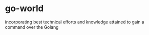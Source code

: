 # go-world
incorporating best technical efforts and knowledge attained to gain a command over the Golang

